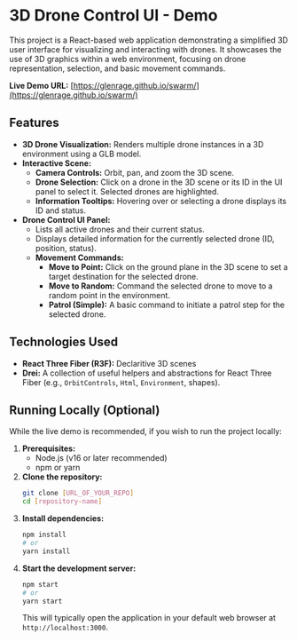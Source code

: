# 3D Drone Control UI - Demo

This project is a React-based web application demonstrating a simplified 3D user interface for visualizing and interacting with drones. It showcases the use of 3D graphics within a web environment, focusing on drone representation, selection, and basic movement commands.

**Live Demo URL:** [https://glenrage.github.io/swarm/](https://glenrage.github.io/swarm/)

## Features

- **3D Drone Visualization:** Renders multiple drone instances in a 3D environment using a GLB model.
- **Interactive Scene:**
  - **Camera Controls:** Orbit, pan, and zoom the 3D scene.
  - **Drone Selection:** Click on a drone in the 3D scene or its ID in the UI panel to select it. Selected drones are highlighted.
  - **Information Tooltips:** Hovering over or selecting a drone displays its ID and status.
- **Drone Control UI Panel:**
  - Lists all active drones and their current status.
  - Displays detailed information for the currently selected drone (ID, position, status).
  - **Movement Commands:**
    - **Move to Point:** Click on the ground plane in the 3D scene to set a target destination for the selected drone.
    - **Move to Random:** Command the selected drone to move to a random point in the environment.
    - **Patrol (Simple):** A basic command to initiate a patrol step for the selected drone.

## Technologies Used

- **React Three Fiber (R3F):** Declaritive 3D scenes
- **Drei:** A collection of useful helpers and abstractions for React Three Fiber (e.g., `OrbitControls`, `Html`, `Environment`, shapes).

## Running Locally (Optional)

While the live demo is recommended, if you wish to run the project locally:

1.  **Prerequisites:**
    - Node.js (v16 or later recommended)
    - npm or yarn
2.  **Clone the repository:**
    ```bash
    git clone [URL_OF_YOUR_REPO]
    cd [repository-name]
    ```
3.  **Install dependencies:**
    ```bash
    npm install
    # or
    yarn install
    ```
4.  **Start the development server:**
    ```bash
    npm start
    # or
    yarn start
    ```
    This will typically open the application in your default web browser at `http://localhost:3000`.
